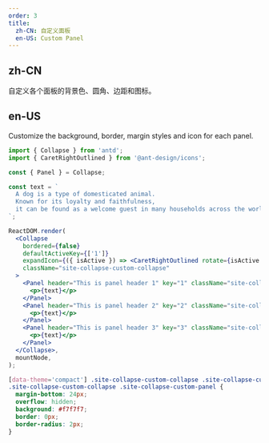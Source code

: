 ```yaml
---
order: 3
title:
  zh-CN: 自定义面板
  en-US: Custom Panel
---
```


## zh-CN

自定义各个面板的背景色、圆角、边距和图标。

## en-US

Customize the background, border, margin styles and icon for each panel.

```jsx
import { Collapse } from 'antd';
import { CaretRightOutlined } from '@ant-design/icons';

const { Panel } = Collapse;

const text = `
  A dog is a type of domesticated animal.
  Known for its loyalty and faithfulness,
  it can be found as a welcome guest in many households across the world.
`;

ReactDOM.render(
  <Collapse
    bordered={false}
    defaultActiveKey={['1']}
    expandIcon={({ isActive }) => <CaretRightOutlined rotate={isActive ? 90 : 0} />}
    className="site-collapse-custom-collapse"
  >
    <Panel header="This is panel header 1" key="1" className="site-collapse-custom-panel">
      <p>{text}</p>
    </Panel>
    <Panel header="This is panel header 2" key="2" className="site-collapse-custom-panel">
      <p>{text}</p>
    </Panel>
    <Panel header="This is panel header 3" key="3" className="site-collapse-custom-panel">
      <p>{text}</p>
    </Panel>
  </Collapse>,
  mountNode,
);
```

```css
[data-theme='compact'] .site-collapse-custom-collapse .site-collapse-custom-panel,
.site-collapse-custom-collapse .site-collapse-custom-panel {
  margin-bottom: 24px;
  overflow: hidden;
  background: #f7f7f7;
  border: 0px;
  border-radius: 2px;
}
```

<style>
  [data-theme="dark"] .site-collapse-custom-collapse .site-collapse-custom-panel {
    background: rgba(255,255,255,0.04);
    border: 0px;
  }
</style>
